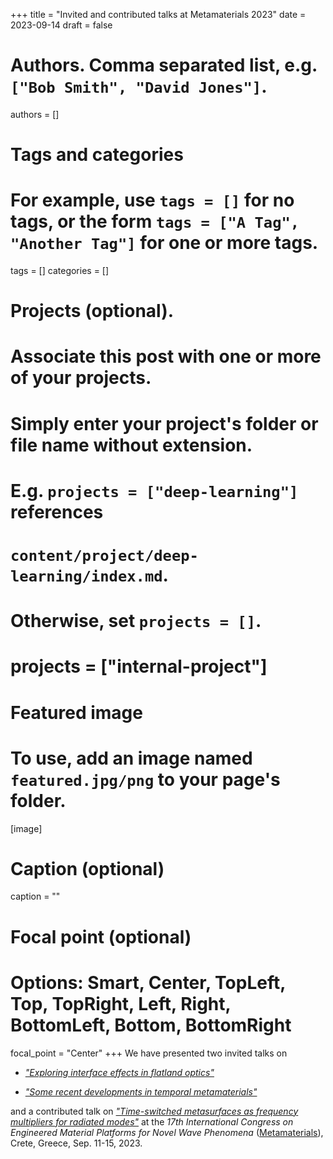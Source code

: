 +++
title = "Invited and contributed talks at Metamaterials 2023"
date = 2023-09-14
draft = false

# Authors. Comma separated list, e.g. `["Bob Smith", "David Jones"]`.
authors = []

# Tags and categories
# For example, use `tags = []` for no tags, or the form `tags = ["A Tag", "Another Tag"]` for one or more tags.
tags = []
categories = []

# Projects (optional).
#   Associate this post with one or more of your projects.
#   Simply enter your project's folder or file name without extension.
#   E.g. `projects = ["deep-learning"]` references
#   `content/project/deep-learning/index.md`.
#   Otherwise, set `projects = []`.
# projects = ["internal-project"]

# Featured image
# To use, add an image named `featured.jpg/png` to your page's folder.
[image]
  # Caption (optional)
  caption = ""

  # Focal point (optional)
  # Options: Smart, Center, TopLeft, Top, TopRight, Left, Right, BottomLeft, Bottom, BottomRight
  focal_point = "Center"
+++
We have presented two invited talks on 

* [*"Exploring interface effects in flatland optics"*](/publication/moccia-metamaterials-2023/)

* [*"Some recent developments in temporal metamaterials"*](/publication/rizza-metamaterials-2023/)

and a contributed talk on [*"Time-switched metasurfaces as frequency multipliers for radiated modes"*](/publication/stefanini-metamaterials-2023/) at the *17th International Congress on Engineered Material Platforms for Novel Wave Phenomena* ([Metamaterials]), Crete, Greece, Sep. 11-15, 2023.

[Metamaterials]: https://congress2023.metamorphose-vi.org

